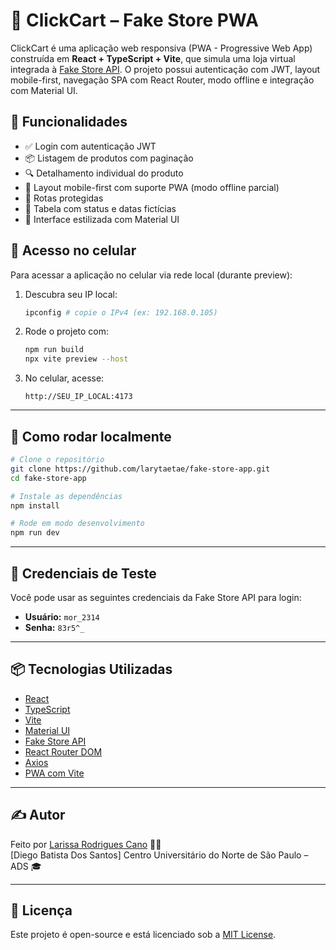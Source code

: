 # 📂 ClickCart – Fake Store PWA

ClickCart é uma aplicação web responsiva (PWA - Progressive Web App) construída em **React + TypeScript + Vite**, que simula uma loja virtual integrada à [Fake Store API](https://fakestoreapi.com/). O projeto possui autenticação com JWT, layout mobile-first, navegação SPA com React Router, modo offline e integração com Material UI.

## 🚀 Funcionalidades

- ✅ Login com autenticação JWT
- 📦 Listagem de produtos com paginação
- 🔍 Detalhamento individual do produto
- 📱 Layout mobile-first com suporte PWA (modo offline parcial)
- 🔐 Rotas protegidas
- 🧾 Tabela com status e datas fictícias
- 🎨 Interface estilizada com Material UI

## 📲 Acesso no celular

Para acessar a aplicação no celular via rede local (durante preview):

1. Descubra seu IP local:
   ```bash
   ipconfig # copie o IPv4 (ex: 192.168.0.105)
   ```
2. Rode o projeto com:
   ```bash
   npm run build
   npx vite preview --host
   ```
3. No celular, acesse:
   ```
   http://SEU_IP_LOCAL:4173
   ```

---

## 🦚 Como rodar localmente

```bash
# Clone o repositório
git clone https://github.com/larytaetae/fake-store-app.git
cd fake-store-app

# Instale as dependências
npm install

# Rode em modo desenvolvimento
npm run dev
```

---

## 🔐 Credenciais de Teste

Você pode usar as seguintes credenciais da Fake Store API para login:

- **Usuário:** `mor_2314`
- **Senha:** `83r5^_`

---

## 📦 Tecnologias Utilizadas

- [React](https://reactjs.org/)
- [TypeScript](https://www.typescriptlang.org/)
- [Vite](https://vitejs.dev/)
- [Material UI](https://mui.com/)
- [Fake Store API](https://fakestoreapi.com/)
- [React Router DOM](https://reactrouter.com/)
- [Axios](https://axios-http.com/)
- [PWA com Vite](https://vite-plugin-pwa.netlify.app/)

---

## ✍️ Autor

Feito por [Larissa Rodrigues Cano](https://github.com/larytaetae) 👩‍💻  
          [Diego Batista Dos Santos]
Centro Universitário do Norte de São Paulo – ADS 🎓

---

## 📄 Licença

Este projeto é open-source e está licenciado sob a [MIT License](LICENSE).
